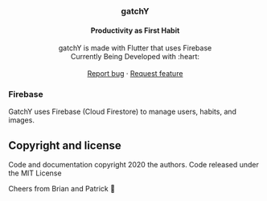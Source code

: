 <p align="center">
  <h3 align="center">gatchY</h3>
  <h4 align="center">Productivity as First Habit</h4>

  <p align="center">
    gatchY is made with Flutter that uses Firebase
    <br>
    Currently Being Developed with :heart:
    <br>
    <br>
    <a href="https://github.com/bri-shin/gatchy_work/issues/new">Report bug</a>
    ·
    <a href="https://github.com/bri-shin/gatchy_work/issues/new">Request feature</a>
  </p>
</p>


### Firebase

GatchY uses Firebase (Cloud Firestore) to manage users, habits, and images.

## Copyright and license

Code and documentation copyright 2020 the authors. Code released under the MIT License

Cheers from Brian and Patrick :metal:
